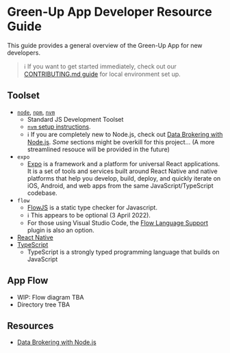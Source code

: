 # Green-Up App Developer Resource Guide

This guide provides a general overview of the Green-Up App for new developers. 

> :information_source: If you want to get started immediately, check out our [CONTRIBUTING.md guide](../../CONTRIBUTING.md) for local environment set up. 

## Toolset
- [`node`](https://nodejs.org/en/), [`npm`](https://www.npmjs.com/), [`nvm`](https://github.com/nvm-sh/nvm)
	- Standard JS Development Toolset
	- [`nvm` setup instructions](https://github.com/nvm-sh/nvm#installing-and-updating).
	- :information_source: If you are completely new to Node.js, check out [Data Brokering with Node.js](https://heynode.com/tutorial/what-data-brokering/). _Some_ sections might be overkill for this project... (A more streamlined resouce will be provided in the future)
- `expo`
	- [Expo](https://docs.expo.dev/) is a framework and a platform for universal React applications. It is a set of tools and services built around React Native and native platforms that help you develop, build, deploy, and quickly iterate on iOS, Android, and web apps from the same JavaScript/TypeScript codebase.
- `flow`
	- [FlowJS](https://flow.org/) is a static type checker for Javascript. 
	- :information_source: This appears to be optional (3 April 2022).
	- For those using Visual Studio Code, the [Flow Language Support](https://github.com/flow/flow-for-vscode) plugin is also an option.
- [React Native](https://reactnative.dev/)
- [TypeScript](https://www.typescriptlang.org/)
	- TypeScript is a strongly typed programming language that builds on JavaScript

## App Flow
- WIP: Flow diagram TBA
- Directory tree TBA

## Resources
- [Data Brokering with Node.js](https://heynode.com/tutorial/what-data-brokering/)